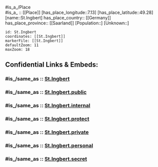 ﻿---
confidential: public
isDeleted: false
location:
- 49.28
- 7.13
mapmarker: city
mapzoom:
- 7
- 12
SpocWebEntityId: 34461
tags:
- geo/City
type: City
---

#is_a_/Place  
#is_a_ :: [[Place]] 
[has_place_longitude::7.13] 
[has_place_latitude::49.28] 
[name::St.Ingbert] 
has_place_country:: [[Germany]]  
has_place_province:: [[Saarland]] 
[Population::] 
[Unknown::] 


```leaflet
id: St.Ingbert
coordinates: [[St.Ingbert]] 
markerFile: [[St.Ingbert]] 
defaultZoom: 11 
maxZoom: 18
```


## Confidential Links & Embeds: 

### #is_/same_as :: [St.Ingbert](/_Standards/Earth/Continent/Europe/Europe~Central/Germany/Germany~West/Saarland/counties~Saarland/Saarpfalz-Kreis/cities~Saarpfalz-Kreis/St.Ingbert.md) 

### #is_/same_as :: [St.Ingbert.public](/_public/Earth/Continent/Europe/Europe~Central/Germany/Germany~West/Saarland/counties~Saarland/Saarpfalz-Kreis/cities~Saarpfalz-Kreis/St.Ingbert.public.md) 

### #is_/same_as :: [St.Ingbert.internal](/_internal/Earth/Continent/Europe/Europe~Central/Germany/Germany~West/Saarland/counties~Saarland/Saarpfalz-Kreis/cities~Saarpfalz-Kreis/St.Ingbert.internal.md) 

### #is_/same_as :: [St.Ingbert.protect](/_protect/Earth/Continent/Europe/Europe~Central/Germany/Germany~West/Saarland/counties~Saarland/Saarpfalz-Kreis/cities~Saarpfalz-Kreis/St.Ingbert.protect.md) 

### #is_/same_as :: [St.Ingbert.private](/_private/Earth/Continent/Europe/Europe~Central/Germany/Germany~West/Saarland/counties~Saarland/Saarpfalz-Kreis/cities~Saarpfalz-Kreis/St.Ingbert.private.md) 

### #is_/same_as :: [St.Ingbert.personal](/_personal/Earth/Continent/Europe/Europe~Central/Germany/Germany~West/Saarland/counties~Saarland/Saarpfalz-Kreis/cities~Saarpfalz-Kreis/St.Ingbert.personal.md) 

### #is_/same_as :: [St.Ingbert.secret](/_secret/Earth/Continent/Europe/Europe~Central/Germany/Germany~West/Saarland/counties~Saarland/Saarpfalz-Kreis/cities~Saarpfalz-Kreis/St.Ingbert.secret.md)

